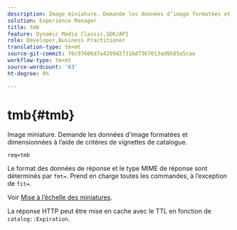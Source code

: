 ```yaml
---
description: Image miniature. Demande les données d’image formatées et dimensionnées à l’aide de critères de vignettes de catalogue.
solution: Experience Manager
title: tmb
feature: Dynamic Media Classic,SDK/API
role: Developer,Business Practitioner
translation-type: tm+mt
source-git-commit: f6c97606d7a4209427316d7367013ad9585a5cae
workflow-type: tm+mt
source-wordcount: '63'
ht-degree: 0%

---
```



# tmb{#tmb}

Image miniature. Demande les données d’image formatées et dimensionnées à l’aide de critères de vignettes de catalogue.

`req=tmb`

Le format des données de réponse et le type MIME de réponse sont déterminés par `fmt=`. Prend en charge toutes les commandes, à l’exception de `fit=`.

Voir [Mise à l’échelle des miniatures](../../../../../../is-api/http-ref/image-serving-api-ref/c-http-protocol-reference/c-notes-on-server-behavior/r-thumbnail-scaling.md#reference-0f71817f721d4913b34816758d69b07f).

La réponse HTTP peut être mise en cache avec le TTL en fonction de `catalog::Expiration`.

